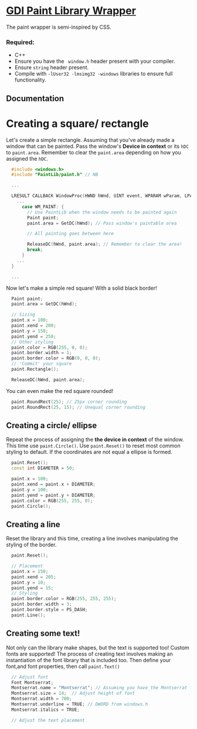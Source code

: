 <h1><u>GDI Paint Library Wrapper</u></h1>

The paint wrapper is semi-inspired by CSS. 

<h3>Required:</h3>

- C++
- Ensure you have the ``` window.h``` header present with your compiler.
- Ensure ```string``` header present.
- Compile with `-lUser32 -lmsimg32 -windows` libraries to ensure full functionality.

<h2>Documentation</h2>

<h1>Creating a square/ rectangle</h1>

Let's create a simple rectangle. Assuming that you've already made a window that can be painted. Pass the window's <b>Device in context</b> or its `hDC` to `paint.area`. 
Remember to clear the `paint.area` depending on how you assigned the `hDC`.

```cpp
  #include <windows.h>
  #include "PaintLib/paint.h" // NB

  ...

  LRESULT CALLBACK WindowProc(HWND hWnd, UINT event, WPARAM wParam, LPARAM lParam) {
    ...
      case WM_PAINT: { 
        // Use PaintLib when the window needs to be painted again
        Paint paint;
        paint.area = GetDC(hWnd); // Pass window's paintable area

        // All painting goes between here

        ReleaseDC(hWnd, paint.area); // Remember to clear the area!
        break;
      }
    ...
  }

  ...
```

Now let's make a simple red square! With a solid black border!

```cpp
  Paint paint;
  paint.area = GetDC(hWnd);

  // Sizing
  paint.x = 100;
  paint.xend = 200;
  paint.y = 150;
  paint.yend = 250;
  // Other styling
  paint.color = RGB(255, 0, 0);
  paint.border.width = 1;
  paint.border.color = RGB(0, 0, 0);
  // 'Commit' your square
  paint.Rectangle();

  ReleaseDC(hWnd, paint.area);
```

You can even make the red square rounded!
```cpp
  paint.RoundRect(25); // 25px corner rounding
  paint.RoundRect(25, 15); // Unequal corner rounding
```

<h2>Creating a circle/ ellipse</h2>

Repeat the process of assigning the <b>the device in context</b> of the window. This time use ```paint.Circle()```. Use ```paint.Reset()``` to reset most common styling to default.
If the coordinates are not equal a ellipse is formed.

```cpp
  paint.Reset();
  const int DIAMETER = 50;

  paint.x = 100;
  paint.xend = paint.x + DIAMETER;
  paint.y = 100;
  paint.yend = paint.y + DIAMETER;
  paint.color = RGB(255, 255, 0);
  paint.Circle();
```

<h2>Creating a line</h2>

Reset the library and this time, creating a line involves manipulating the styling of the border. 

```cpp
  paint.Reset();

  // Placement
  paint.x = 150;
  paint.xend = 205;
  paint.y = 10;
  paint.yend = 15;
  // Styling
  paint.border.color = RGB(255, 255, 255);
  paint.border.width = 3;
  paint.border.style = PS_DASH;
  paint.Line();
```

<h2>Creating some text!</h2>

Not only can the library make shapes, but the text is supported too! Custom fonts are supported!
The process of creating text involves making an instantiation of the font library that is included too. Then define your font,and  font properties, then call ```paint.Text()```

```cpp
  // Adjust font
  Font Montserrat;
  Montserrat.name = "Montserrat"; // Assuming you have the Montserrat font pack installed otherwise default font used
  Montserrat.size = 14;  // Adjust height of font
  Montserrat.width = 700;
  Montserrat.underline = TRUE; // DWORD from windows.h
  Montserrat.italics = TRUE;

  // Adjust the text placement
```
